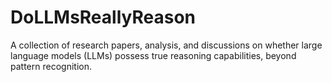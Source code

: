 # DoLLMsReallyReason
A collection of research papers, analysis, and discussions on whether large language models (LLMs) possess true reasoning capabilities, beyond pattern recognition.
